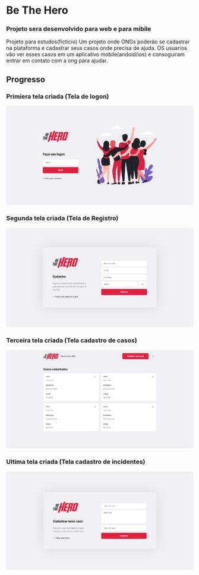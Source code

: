 # Be The Hero
### Projeto sera desenvolvido para web e para mibile
Projeto para estudos(ficticio)
Um projeto onde ONGs poderão se cadastrar na plataforma e cadastrar seus casos onde precisa de ajuda.
OS usuarios vão ver esses casos em um aplicativo mobile(andoid/ios) e consoguiram entrar em contato com a ong para ajudar.

## Progresso
### Primiera tela criada (Tela de logon)

 ![](imgProg/pagLogon.PNG)
 
 ### Segunda tela criada (Tela de Registro)
 
  ![](imgProg/pagRegister.PNG)

 ### Terceira tela criada (Tela cadastro de casos)
 
   ![](imgProg/pagProfile.PNG)
   
 ### Ultima tela criada (Tela cadastro de incidentes)
 
   ![](imgProg/pagNewIncidents.PNG)

